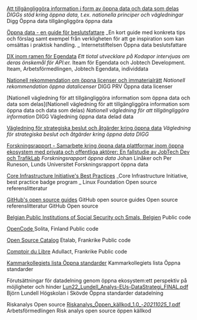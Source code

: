 [Att tillgängliggöra information i form av öppna data och data som delas](https://www.digg.se/utveckling-av-digital-forvaltning/oppna-och-delade-data)
_DIGGs stöd kring öppna data, t.ex. nationella principer och vägledningar_
Digg
Öppna data tillgängliggöra öppna data


[Öppna data - en guide för beslutsfattare](https://internetstiftelsen.se/kunskap/rapporter-och-guider/oppna-data-guide-for-beslutsfattare/)
_En kort guide med konkreta tips och förslag samt exempel från verkligheten för att ge inspiration som kan omsättas i praktisk handling. _
Internetstiftelsen
Öppna data beslutsfattare

[DX inom ramen för Egendata](https://drive.google.com/file/d/1DtoodWKsoQJTtKaJilA1wGfr_Wk01p1v/view)
_Ett tiotal utvecklare på Kodapor intervjuas om deras önskemål för API:er._ Iteam för Egendata och Jobtech Development.
Iteam, Arbetsförmedlingen, Jobtech
Egendata, individdata


[Nationell rekommendation om öppna licenser och immaterialrätt](https://www.digg.se/utveckling-av-digital-forvaltning/oppna-och-delade-data/offentliga-aktorer/oppna-licenser-och-immaterialratt)
_Nationell rekommendation öppna datalicenser_
DIGG PRV
Öppna data licenser

[Nationell vägledning för att tillgängliggöra information som öppna data och data som delas](Nationell vägledning för att tillgängliggöra information som öppna data och data som delas)
_Nationell vägledning för att tillgängliggöra information_
DIGG
Vägledning öppna data delad data

[Vägledning för strategiska beslut och åtgärder kring öppna data](https://www.digg.se/utveckling-av-digital-forvaltning/oppna-och-delade-data/offentliga-aktorer/vagledning-strategisk)
_Vägledning för strategiska beslut och åtgärder kring öppna data
DIGG_

[Forskningsrapport - Samarbete kring öppna data plattformar inom öppna ekosystem med privata och offentliga aktörer: En fallstudie av JobTech Dev och TrafikLab](https://gitlab.com/open-data-knowledge-sharing/wiki/-/wikis/Samarbete-kring-%C3%B6ppna-data-plattformar-inom-%C3%B6ppna-ekosystem-med-privata-och-offentliga-akt%C3%B6rer:-En-fallstudie-av-JobTech-Dev-och-TrafikLab)
_Forskningsrapport öppna data_
Johan Linåker och Per Runeson, Lunds Universitet
Forskningsrapport öppna data

[Core Infrastructure Initiative's Best Practices](https://bestpractices.coreinfrastructure.org/en)
_Core Infrastructure Initiative, best practice badge program _
Linux Foundation
Open source referenslitteratur

[GitHub's open source guides](https://opensource.guide/)
GitHub open source guides
Open source referenslitteratur
GitHub Open source


[Belgian Public Institutions of Social Security och Smals, Belgien](https://www.ict-reuse.be/language-selection)
Public code

[OpenCode ](http://www.opencode.fi/)
Solita, Finland
Public code

[Open Source Catalog](https://code.gouv.fr/)
Etalab, Frankrike
Public code

[Comptoir du Libre](https://comptoir-du-libre.org/en/)
Adullact, Frankrike
Public code

[Kammarkollegiets lista Öppna standarder](https://www.avropa.se/globalassets/dokument/oppna-standarder---programvaror-och-tjanster.pdf)
Kammarkollegiets lista Öppna standarder

Förutsättningar för datadelning genom öppna ekosystem:ett perspektiv på möjligheter och hinder [Lun22_Lundell_Analys-EUs-DataStrategi_FINAL.pdf](uploads/819add7d33683f1d27d0d0077a73a5d4/Lun22_Lundell_Analys-EUs-DataStrategi_FINAL.pdf)
Björn Lundell Högskolan i Skövde
Öppna standarder datadelning

Riskanalys Open source [Riskanalys_Öppen_källkod_1.0_-_20211025_1_.pdf](uploads/942966052106a1ab88a2fb72b656719f/Riskanalys_Öppen_källkod_1.0_-_20211025_1_.pdf)
Arbetsförmedlingen
Risk analys open source öppen källkod









